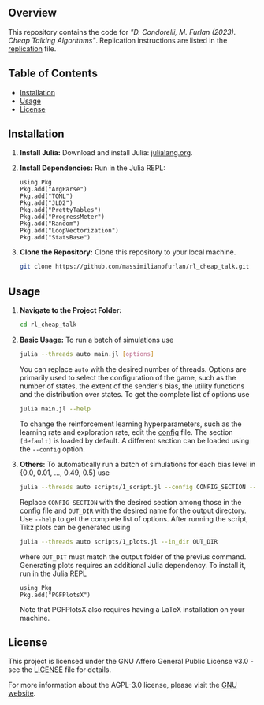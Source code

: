 ## Overview

This repository contains the code for *"D. Condorelli, M. Furlan (2023). Cheap Talking Algorithms"*. Replication instructions are listed in the [replication](replication.md) file.

## Table of Contents

- [Installation](#installation)
- [Usage](#usage)
- [License](#license)

## Installation

1. **Install Julia:** Download and install Julia: [julialang.org](https://julialang.org).

2. **Install Dependencies:** Run in the Julia REPL:

    ```
    using Pkg
    Pkg.add("ArgParse")
    Pkg.add("TOML")
    Pkg.add("JLD2")
    Pkg.add("PrettyTables")
    Pkg.add("ProgressMeter")
    Pkg.add("Random")
    Pkg.add("LoopVectorization")
    Pkg.add("StatsBase")
    ```
    
3. **Clone the Repository:** Clone this repository to your local machine.

    ```bash
    git clone https://github.com/massimilianofurlan/rl_cheap_talk.git
    ```

## Usage

1. **Navigate to the Project Folder:**

    ```bash
    cd rl_cheap_talk
    ```

2. **Basic Usage:** To run a batch of simulations use

    ```bash
    julia --threads auto main.jl [options]
    ```

    You can replace ```auto``` with the desired number of threads. Options are primarily used to select the configuration of the game, such as the number of states, the extent of the sender's bias, the utility functions and the distribution over states. To get the complete list of options use  
    
    ```bash
    julia main.jl --help
    ```
    
    To change the reinforcement learning hyperparameters, such as the learning rate and exploration rate, edit the [config](config.toml) file. The section ```[default]``` is loaded by default. A different section can be loaded using the ```--config``` option.

3. **Others:** To automatically run a batch of simulations for each bias level in {0.0, 0.01, ..., 0.49, 0.5} use 

    ```bash
    julia --threads auto scripts/1_script.jl --config CONFIG_SECTION --out_dir OUT_DIR
    ```

    Replace ```CONFIG_SECTION``` with the desired section among those in the [config](config.toml) file and ```OUT_DIR``` with the desired name for the output directory. Use ```--help``` to get the complete list of options. After running the script, Tikz plots can be generated using

    ```bash
    julia --threads auto scripts/1_plots.jl --in_dir OUT_DIR
    ```

    where ```OUT_DIT``` must match the output folder of the previus command.
    Generating plots requires an additional Julia dependency. To install it, run in the Julia REPL
    
    ```
    using Pkg
    Pkg.add("PGFPlotsX")
    ```
    Note that PGFPlotsX also requires having a LaTeX installation on your machine. 

## License

This project is licensed under the GNU Affero General Public License v3.0 - see the [LICENSE](LICENSE) file for details.

For more information about the AGPL-3.0 license, please visit the [GNU website](https://www.gnu.org/licenses/agpl-3.0).

